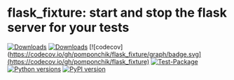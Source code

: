 # flask_fixture: start and stop the flask server for your tests

[![Downloads](https://static.pepy.tech/badge/flask_fixture/month)](https://pepy.tech/project/flask_fixture)
[![Downloads](https://static.pepy.tech/badge/flask_fixture)](https://pepy.tech/project/flask_fixture)
[![codecov](https://codecov.io/gh/pomponchik/flask_fixture/graph/badge.svg](https://codecov.io/gh/pomponchik/flask_fixture)
[![Test-Package](https://github.com/pomponchik/flask_fixture/actions/workflows/tests_and_coverage.yml/badge.svg)](https://github.com/pomponchik/flask_fixture/actions/workflows/tests_and_coverage.yml)
[![Python versions](https://img.shields.io/pypi/pyversions/flask_fixture.svg)](https://pypi.python.org/pypi/flask_fixture)
[![PyPI version](https://badge.fury.io/py/flask_fixture.svg)](https://badge.fury.io/py/flask_fixture)
